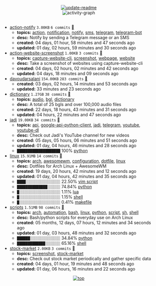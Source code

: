 <div align="center">
<a href="https://github.com/davoudarsalani/davoudarsalani/actions/workflows/update-readme.yml">
<img alt="update-readme" src="https://github.com/davoudarsalani/davoudarsalani/actions/workflows/update-readme.yml/badge.svg">
</a>
</div>
<div align="center">
<img alt="activity-graph" src="https://activity-graph.herokuapp.com/graph?username=davoudarsalani&custom_title=Joined%2002%20years,%2008%20months,%2005%20hours,%2048%20minutes%20and%2054%20seconds%20ago&hide_border=true&theme=react-dark"></div>
<br>

* [action-notify](https://github.com/davoudarsalani/action-notify) `3.00KB` `6 commits` [](https://api.github.com/repos/davoudarsalani/action-notify/zipball)
	+ __topics:__ [action](https://github.com/topics/action), [notification](https://github.com/topics/notification), [notify](https://github.com/topics/notify), [sms](https://github.com/topics/sms), [telegram](https://github.com/topics/telegram), [telegram-bot](https://github.com/topics/telegram-bot)
	+ __desc:__ Notify by sending a Telegram message or an SMS
	+ __created:__ 04 days, 01 hour, 58 minutes and 47 seconds ago
	+ __updated:__ 01 day, 02 hours, 59 minutes and 30 seconds ago
* [action-website-screenshot](https://github.com/davoudarsalani/action-website-screenshot) `1.00KB` `3 commits` [](https://api.github.com/repos/davoudarsalani/action-website-screenshot/zipball)
	+ __topics:__ [capture-website-cli](https://github.com/topics/capture-website-cli), [screenshot](https://github.com/topics/screenshot), [webpage](https://github.com/topics/webpage), [website](https://github.com/topics/website)
	+ __desc:__ Take a screenshot of websites using capture-website-cli
	+ __created:__ 04 days, 02 hours, 02 minutes and 42 seconds ago
	+ __updated:__ 04 days, 18 minutes and 09 seconds ago
* [davoudarsalani](https://github.com/davoudarsalani/davoudarsalani) `154.00KB` `283 commits` [](https://api.github.com/repos/davoudarsalani/davoudarsalani/zipball)
	+ __created:__ 03 days, 02 hours, 14 minutes and 53 seconds ago
	+ __updated:__ 33 minutes and 23 seconds ago
* [dictionary](https://github.com/davoudarsalani/dictionary) `1.27GB` `38 commits` [](https://api.github.com/repos/davoudarsalani/dictionary/zipball)
	+ __topics:__ [audio](https://github.com/topics/audio), [bgl](https://github.com/topics/bgl), [dictionary](https://github.com/topics/dictionary)
	+ __desc:__ A total of 25 bgls and over 100,000 audio files
	+ __created:__ 22 days, 18 hours, 43 minutes and 31 seconds ago
	+ __updated:__ 04 hours, 22 minutes and 47 seconds ago
* [jadi](https://github.com/davoudarsalani/jadi) `19.00KB` `34 commits` [](https://api.github.com/repos/davoudarsalani/jadi/zipball)
	+ __topics:__ [api](https://github.com/topics/api), [google-api-python-client](https://github.com/topics/google-api-python-client), [jadi](https://github.com/topics/jadi), [telegram](https://github.com/topics/telegram), [youtube](https://github.com/topics/youtube), [youtube-dl](https://github.com/topics/youtube-dl)
	+ __desc:__ Check out Jadi's YouTube channel for new videos
	+ __created:__ 05 days, 05 hours, 06 minutes and 51 seconds ago
	+ __updated:__ 01 day, 04 hours, 46 minutes and 28 seconds ago
	+ `████████████████████`  100% [python](https://github.com/topics/python)
* [linux](https://github.com/davoudarsalani/linux) `15.91MB` `14 commits` [](https://api.github.com/repos/davoudarsalani/linux/zipball)
	+ __topics:__ [arch](https://github.com/topics/arch), [awesomewm](https://github.com/topics/awesomewm), [configuration](https://github.com/topics/configuration), [dotfile](https://github.com/topics/dotfile), [linux](https://github.com/topics/linux)
	+ __desc:__ Dotfiles for Arch Linux + AwesomeWM
	+ __created:__ 19 days, 20 hours, 42 minutes and 12 seconds ago
	+ __updated:__ 01 day, 04 hours, 42 minutes and 35 seconds ago
	+ `████░░░░░░░░░░░░░░░░`  22.50% [vim script](https://github.com/topics/vim%20script)
	+ `██████████████░░░░░░`  74.84% [python](https://github.com/topics/python)
	+ `█░░░░░░░░░░░░░░░░░░░`  1.11% [lua](https://github.com/topics/lua)
	+ `█░░░░░░░░░░░░░░░░░░░`  1.15% [shell](https://github.com/topics/shell)
	+ `█░░░░░░░░░░░░░░░░░░░`  0.41% [makefile](https://github.com/topics/makefile)
* [scripts](https://github.com/davoudarsalani/scripts) `1.51MB` `98 commits` [](https://api.github.com/repos/davoudarsalani/scripts/zipball)
	+ __topics:__ [arch](https://github.com/topics/arch), [automation](https://github.com/topics/automation), [bash](https://github.com/topics/bash), [linux](https://github.com/topics/linux), [python](https://github.com/topics/python), [script](https://github.com/topics/script), [sh](https://github.com/topics/sh), [shell](https://github.com/topics/shell)
	+ __desc:__ Bash/python scripts for everyday use on Arch Linux
	+ __created:__ 05 months, 12 days, 07 hours, 12 minutes and 34 seconds ago
	+ __updated:__ 01 day, 03 hours, 48 minutes and 32 seconds ago
	+ `██████░░░░░░░░░░░░░░`  34.84% [python](https://github.com/topics/python)
	+ `█████████████░░░░░░░`  65.16% [shell](https://github.com/topics/shell)
* [stock-market](https://github.com/davoudarsalani/stock-market) `2.00KB` `3 commits` [](https://api.github.com/repos/davoudarsalani/stock-market/zipball)
	+ __topics:__ [screenshot](https://github.com/topics/screenshot), [stock-market](https://github.com/topics/stock-market)
	+ __desc:__ Check out stock market periodically and gather specific data
	+ __created:__ 04 days, 01 hour, 19 minutes and 48 seconds ago
	+ __updated:__ 01 day, 06 hours, 16 minutes and 22 seconds ago
<div align="center">
<a href='https://github.com/davoudarsalani/davoudarsalani#readme'>
<img alt='top' src='https://img.shields.io/badge/TOP-grey'>
</a>
</div>
